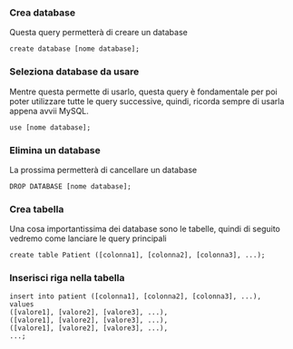 ### Crea database
Questa query permetterà di creare un database
```Mysql
create database [nome database];
```
### Seleziona database da usare
Mentre questa permette di usarlo, questa query è fondamentale per poi poter utilizzare tutte le query successive, quindi, ricorda sempre di usarla appena avvii MySQL.
```Mysql
use [nome database];
```
### Elimina un database
La prossima permetterà di cancellare un database
```Mysql
DROP DATABASE [nome database];
```
### Crea tabella
Una cosa importantissima dei database sono le tabelle, quindi di seguito vedremo come lanciare le query principali
```Mysql
create table Patient ([colonna1], [colonna2], [colonna3], ...);
```

### Inserisci riga nella tabella
```Mysql
insert into patient ([colonna1], [colonna2], [colonna3], ...),
values
([valore1], [valore2], [valore3], ...),
([valore1], [valore2], [valore3], ...),
([valore1], [valore2], [valore3], ...),
...;
```

